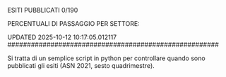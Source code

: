 ESITI PUBBLICATI 0/190 

PERCENTUALI DI PASSAGGIO PER SETTORE:

UPDATED 2025-10-12 10:17:05.012117
###################################################### 

Si tratta di un semplice script in python per controllare quando sono pubblicati gli esiti (ASN 2021, sesto quadrimestre).

